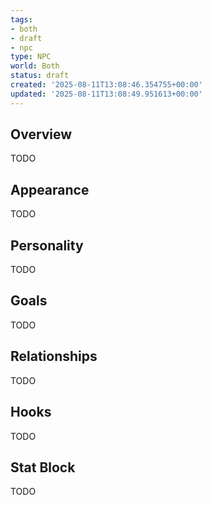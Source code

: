 ```yaml
---
tags:
- both
- draft
- npc
type: NPC
world: Both
status: draft
created: '2025-08-11T13:08:46.354755+00:00'
updated: '2025-08-11T13:08:49.951613+00:00'
---
```



## Overview

TODO
## Appearance

TODO
## Personality

TODO
## Goals

TODO
## Relationships

TODO
## Hooks

TODO
## Stat Block

TODO
